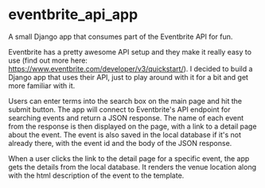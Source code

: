 # eventbrite_api_app
A small Django app that consumes part of the Eventbrite API for fun.

Eventbrite has a pretty awesome API setup and they make it really easy to use (find out more here: https://www.eventbrite.com/developer/v3/quickstart/). I decided to build a Django app that uses their API, just to play around with it for a bit and get more familiar with it.

Users can enter terms into the search box on the main page and hit the submit button. The app will connect to Eventbrite's API endpoint for searching events and return a JSON response. The name of each event from the response is then displayed on the page, with a link to a detail page about the event. The event is also saved in the local database if it's not already there, with the event id and the body of the JSON response.

When a user clicks the link to the detail page for a specific event, the app gets the details from the local database. It renders the venue location along with the html description of the event to the template.
